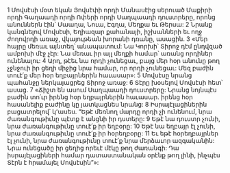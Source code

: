 1 Մովսէսի մօտ եկան Յովսէփի որդի Մանասէից սերուած Մաքիրի որդի Գաղաադի որդի Ոփերի որդի Սաղպաադի դուստրերը, որոնց անուններն էին՝ Մաաղա, Նուա, Էգղա, Մեղքա եւ Թերսա: 2 Նրանք կանգնելով Մովսէսի, Եղիազար քահանայի, իշխանների եւ ողջ ժողովրդի առաջ, վկայութեան խորանի դռանը, ասացին. 3 «Մեր հայրը մեռաւ այնտեղ՝ անապատում: Նա Կորխի՝ Տիրոջ դէմ ընդվզած ամբոխի մէջ չէր: Նա մեռաւ իր այլ մեղքի համար՝ առանց որդիներ ունենալու: 4 Արդ, թէեւ նա որդի չունեցաւ, բայց մեր հօր անունը թող չջնջուի իր ցեղի միջից նրա համար, որ որդի չունեցաւ: Մեզ բաժին տուէ՛ք մեր հօր եղբայրներին հաւասար»: 5 Մովսէսը նրանց պահանջը ներկայացրեց Տիրոջ առաջ: 6 Տէրը խօսելով Մովսէսի հետ՝ ասաց. 7 «Ճիշտ են ասում Սաղպաադի դուստրերը: Նրանց նոյնպէս բաժին տո՛ւր իրենց հօր եղբայրներին հաւասար. իրենց հօր հասանելիք բաժինը կը յատկացնես նրանց: 8 Իսրայէլացիներին բացատրելով՝ կ՚ասես. “Եթէ մեռնող մարդը որդի չի ունենում, նրա ժառանգութիւնը պէտք է անցնի իր դստերը: 9 Եթէ նա դուստր չունի, նրա ժառանգութիւնը տուէ՛ք իր եղբօրը: 10 Եթէ նա եղբայր էլ չունի, նրա ժառանգութիւնը տուէ՛ք իր հօրեղբօրը: 11 Եւ եթէ հօրեղբայրներ էլ չունի, նրա ժառանգութիւնը տուէ՛ք նրա մերձաւոր ազգականին: Նրա ունեցածը իր ցեղից որեւէ մէկը թող ժառանգի: Դա իսրայէլացիների համար դատաստանական օրէնք թող լինի, ինչպէս Տէրն է հրամայել Մովսէսին”»:
